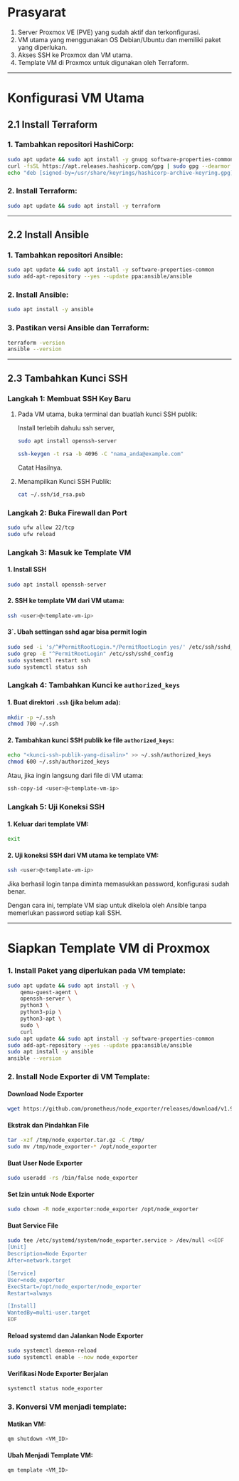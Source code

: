 # Prasyarat
1. Server Proxmox VE (PVE) yang sudah aktif dan terkonfigurasi.
2. VM utama yang menggunakan OS Debian/Ubuntu dan memiliki paket yang diperlukan.
3. Akses SSH ke Proxmox dan VM utama.
4. Template VM di Proxmox untuk digunakan oleh Terraform.

---

# Konfigurasi VM Utama

## 2.1 Install Terraform
### 1. Tambahkan repositori HashiCorp:
```sh
sudo apt update && sudo apt install -y gnupg software-properties-common curl
curl -fsSL https://apt.releases.hashicorp.com/gpg | sudo gpg --dearmor -o /usr/share/keyrings/hashicorp-archive-keyring.gpg
echo "deb [signed-by=/usr/share/keyrings/hashicorp-archive-keyring.gpg] https://apt.releases.hashicorp.com $(lsb_release -cs) main" | sudo tee /etc/apt/sources.list.d/hashicorp.list
```

### 2. Install Terraform:
```sh
sudo apt update && sudo apt install -y terraform
```

---

## 2.2 Install Ansible
### 1. Tambahkan repositori Ansible:
```sh
sudo apt update && sudo apt install -y software-properties-common
sudo add-apt-repository --yes --update ppa:ansible/ansible
```

### 2. Install Ansible:
```sh
sudo apt install -y ansible
```

### 3. Pastikan versi Ansible dan Terraform:
```sh
terraform -version
ansible --version
```

---

## 2.3 Tambahkan Kunci SSH

### **Langkah 1: Membuat SSH Key Baru**
1. Pada VM utama, buka terminal dan buatlah kunci SSH publik:

   Install terlebih dahulu ssh server,
   ```sh
   sudo apt install openssh-server
   ```

   ```sh
   ssh-keygen -t rsa -b 4096 -C "nama_anda@example.com"
   ```

   Catat Hasilnya.

3. Menampilkan Kunci SSH Publik:
   ```sh
   cat ~/.ssh/id_rsa.pub
   ```

### **Langkah 2: Buka Firewall dan Port**
```sh
sudo ufw allow 22/tcp
sudo ufw reload
```

### **Langkah 3: Masuk ke Template VM**
#### 1. Install SSH
```sh
sudo apt install openssh-server
```
#### 2. SSH ke template VM dari VM utama:
```sh
ssh <user>@<template-vm-ip>
```
#### 3`. Ubah settingan sshd agar bisa permit login
```sh
sudo sed -i 's/^#PermitRootLogin.*/PermitRootLogin yes/' /etc/ssh/sshd_config
sudo grep -E "^PermitRootLogin" /etc/ssh/sshd_config
sudo systemctl restart ssh
sudo systemctl status ssh
```

### **Langkah 4: Tambahkan Kunci ke `authorized_keys`**
#### 1. Buat direktori `.ssh` (jika belum ada):
```sh
mkdir -p ~/.ssh
chmod 700 ~/.ssh
```
#### 2. Tambahkan kunci SSH publik ke file `authorized_keys`:
```sh
echo "<kunci-ssh-publik-yang-disalin>" >> ~/.ssh/authorized_keys
chmod 600 ~/.ssh/authorized_keys
```
Atau, jika ingin langsung dari file di VM utama:
```sh
ssh-copy-id <user>@<template-vm-ip>
```

### **Langkah 5: Uji Koneksi SSH**
#### 1. Keluar dari template VM:
```sh
exit
```
#### 2. Uji koneksi SSH dari VM utama ke template VM:
```sh
ssh <user>@<template-vm-ip>
```
Jika berhasil login tanpa diminta memasukkan password, konfigurasi sudah benar.

Dengan cara ini, template VM siap untuk dikelola oleh Ansible tanpa memerlukan password setiap kali SSH.

---

# Siapkan Template VM di Proxmox

### 1. Install Paket yang diperlukan pada VM template:
```sh
sudo apt update && sudo apt install -y \
    qemu-guest-agent \
    openssh-server \
    python3 \
    python3-pip \
    python3-apt \
    sudo \
    curl
sudo apt update && sudo apt install -y software-properties-common
sudo add-apt-repository --yes --update ppa:ansible/ansible
sudo apt install -y ansible
ansible --version
```

### 2. Install Node Exporter di VM Template:
#### Download Node Exporter
```sh
wget https://github.com/prometheus/node_exporter/releases/download/v1.9.0/node_exporter-1.9.0.linux-amd64.tar.gz -O /tmp/node_exporter.tar.gz
```
#### Ekstrak dan Pindahkan File
```sh
tar -xzf /tmp/node_exporter.tar.gz -C /tmp/
sudo mv /tmp/node_exporter-* /opt/node_exporter
```
#### Buat User Node Exporter
```sh
sudo useradd -rs /bin/false node_exporter
```
#### Set Izin untuk Node Exporter
```sh
sudo chown -R node_exporter:node_exporter /opt/node_exporter
```
#### Buat Service File
```sh
sudo tee /etc/systemd/system/node_exporter.service > /dev/null <<EOF
[Unit]
Description=Node Exporter
After=network.target

[Service]
User=node_exporter
ExecStart=/opt/node_exporter/node_exporter
Restart=always

[Install]
WantedBy=multi-user.target
EOF

```
#### Reload systemd dan Jalankan Node Exporter
```sh
sudo systemctl daemon-reload
sudo systemctl enable --now node_exporter
```
#### Verifikasi Node Exporter Berjalan
```sh
systemctl status node_exporter
```

### 3. Konversi VM menjadi template:
#### Matikan VM:
```sh
qm shutdown <VM_ID>
```
#### Ubah Menjadi Template VM:
```sh
qm template <VM_ID>
```
